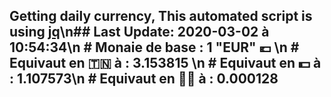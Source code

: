 ## Getting daily currency, This automated script is using [jq](https://stedolan.github.io/jq/)\n## Last Update:  2020-03-02 à 10:54:34\n # Monaie de base : 1 "EUR" 💶 \n # Equivaut en 🇹🇳 à :  3.153815 \n # Equivaut en 💵 à : 1.107573\n # Equivaut en 🐱‍💻 à :  0.000128
